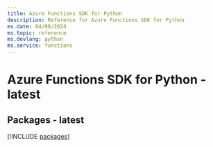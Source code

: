 ```yaml
---
title: Azure Functions SDK for Python
description: Reference for Azure Functions SDK for Python
ms.date: 04/08/2024
ms.topic: reference
ms.devlang: python
ms.service: functions
---
```

# Azure Functions SDK for Python - latest
## Packages - latest
[!INCLUDE [packages](functions-index.md)]